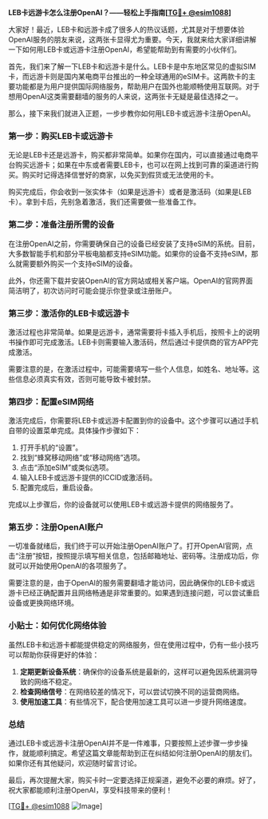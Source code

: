 **LEB卡远游卡怎么注册OpenAI？——轻松上手指南[[TG💪+ @esim1088](https://t.me/s/esim1088)]**

大家好！最近，LEB卡和远游卡成了很多人的热议话题，尤其是对于想要体验OpenAI服务的朋友来说，这两张卡显得尤为重要。今天，我就来给大家详细讲解一下如何用LEB卡或远游卡注册OpenAI，希望能帮助到有需要的小伙伴们。

首先，我们来了解一下LEB卡和远游卡是什么。LEB卡是中东地区常见的虚拟SIM卡，而远游卡则是国内某电商平台推出的一种全球通用的eSIM卡。这两款卡的主要功能都是为用户提供国际网络服务，帮助用户在国外也能顺畅使用互联网。对于想用OpenAI这类需要翻墙的服务的人来说，这两张卡无疑是最佳选择之一。

那么，接下来我们就进入正题，一步步教你如何用LEB卡或远游卡注册OpenAI。

### 第一步：购买LEB卡或远游卡

无论是LEB卡还是远游卡，购买都非常简单。如果你在国内，可以直接通过电商平台购买远游卡；如果在中东或者需要LEB卡，也可以在网上找到可靠的渠道进行购买。购买时记得选择信誉好的商家，以免买到假货或无法使用的卡。

购买完成后，你会收到一张实体卡（如果是远游卡）或者是激活码（如果是LEB卡）。拿到卡后，先别急着激活，我们还需要做一些准备工作。

### 第二步：准备注册所需的设备

在注册OpenAI之前，你需要确保自己的设备已经安装了支持eSIM的系统。目前，大多数智能手机和部分平板电脑都支持eSIM功能。如果你的设备不支持eSIM，那么就需要额外购买一个支持eSIM的设备。

此外，你还需下载并安装OpenAI的官方网站或相关客户端。OpenAI的官网界面简洁明了，初次访问时可能会提示你登录或注册账户。

### 第三步：激活你的LEB卡或远游卡

激活过程也非常简单。如果是远游卡，通常需要将卡插入手机后，按照卡上的说明书操作即可完成激活。LEB卡则需要输入激活码，然后通过卡提供商的官方APP完成激活。

需要注意的是，在激活过程中，可能需要填写一些个人信息，如姓名、地址等。这些信息必须真实有效，否则可能导致卡被封禁。

### 第四步：配置eSIM网络

激活完成后，你需要将LEB卡或远游卡配置到你的设备中。这个步骤可以通过手机自带的设置菜单完成。具体操作步骤如下：

1. 打开手机的“设置”。
2. 找到“蜂窝移动网络”或“移动网络”选项。
3. 点击“添加eSIM”或类似选项。
4. 输入LEB卡或远游卡提供的ICCID或激活码。
5. 配置完成后，重启设备。

完成以上步骤后，你的设备就可以使用LEB卡或远游卡提供的网络服务了。

### 第五步：注册OpenAI账户

一切准备就绪后，我们终于可以开始注册OpenAI账户了。打开OpenAI官网，点击“注册”按钮，按照提示填写相关信息，包括邮箱地址、密码等。注册成功后，你就可以开始使用OpenAI的各项服务了。

需要注意的是，由于OpenAI的服务需要翻墙才能访问，因此确保你的LEB卡或远游卡已经正确配置并且网络畅通是非常重要的。如果遇到连接问题，可以尝试重启设备或更换网络环境。

### 小贴士：如何优化网络体验

虽然LEB卡和远游卡都能提供稳定的网络服务，但在使用过程中，仍有一些小技巧可以帮助你获得更好的体验：

1. **定期更新设备系统**：确保你的设备系统是最新的，这样可以避免因系统漏洞导致的网络不稳定。
2. **检查网络信号**：在网络较差的情况下，可以尝试切换不同的运营商网络。
3. **使用加速工具**：有些情况下，配合使用加速工具可以进一步提升网络速度。

### 总结

通过LEB卡或远游卡注册OpenAI并不是一件难事，只要按照上述步骤一步步操作，就能顺利搞定。希望这篇文章能帮助到正在纠结如何注册OpenAI的朋友们。如果你还有其他疑问，欢迎随时留言讨论。

最后，再次提醒大家，购买卡时一定要选择正规渠道，避免不必要的麻烦。好了，祝大家都能顺利注册OpenAI，享受科技带来的便利！

[[TG💪+ @esim1088](https://t.me/s/esim1088) ![Image](https://i.postimg.cc/4NQfJmqS/Snipaste-2025-05-13-00-14-12.png)]